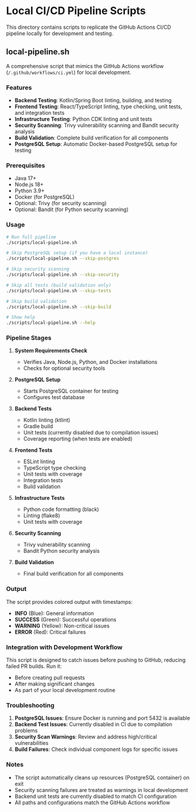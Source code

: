 # Local CI/CD Pipeline Scripts

This directory contains scripts to replicate the GitHub Actions CI/CD pipeline locally for development and testing.

## local-pipeline.sh

A comprehensive script that mimics the GitHub Actions workflow (`/.github/workflows/ci.yml`) for local development.

### Features

- **Backend Testing**: Kotlin/Spring Boot linting, building, and testing
- **Frontend Testing**: React/TypeScript linting, type checking, unit tests, and integration tests
- **Infrastructure Testing**: Python CDK linting and unit tests
- **Security Scanning**: Trivy vulnerability scanning and Bandit security analysis
- **Build Validation**: Complete build verification for all components
- **PostgreSQL Setup**: Automatic Docker-based PostgreSQL setup for testing

### Prerequisites

- Java 17+
- Node.js 18+
- Python 3.9+
- Docker (for PostgreSQL)
- Optional: Trivy (for security scanning)
- Optional: Bandit (for Python security scanning)

### Usage

```bash
# Run full pipeline
./scripts/local-pipeline.sh

# Skip PostgreSQL setup (if you have a local instance)
./scripts/local-pipeline.sh --skip-postgres

# Skip security scanning
./scripts/local-pipeline.sh --skip-security

# Skip all tests (build validation only)
./scripts/local-pipeline.sh --skip-tests

# Skip build validation
./scripts/local-pipeline.sh --skip-build

# Show help
./scripts/local-pipeline.sh --help
```

### Pipeline Stages

1. **System Requirements Check**
   - Verifies Java, Node.js, Python, and Docker installations
   - Checks for optional security tools

2. **PostgreSQL Setup**
   - Starts PostgreSQL container for testing
   - Configures test database

3. **Backend Tests**
   - Kotlin linting (ktlint)
   - Gradle build
   - Unit tests (currently disabled due to compilation issues)
   - Coverage reporting (when tests are enabled)

4. **Frontend Tests**
   - ESLint linting
   - TypeScript type checking
   - Unit tests with coverage
   - Integration tests
   - Build validation

5. **Infrastructure Tests**
   - Python code formatting (black)
   - Linting (flake8)
   - Unit tests with coverage

6. **Security Scanning**
   - Trivy vulnerability scanning
   - Bandit Python security analysis

7. **Build Validation**
   - Final build verification for all components

### Output

The script provides colored output with timestamps:
- **INFO** (Blue): General information
- **SUCCESS** (Green): Successful operations
- **WARNING** (Yellow): Non-critical issues
- **ERROR** (Red): Critical failures

### Integration with Development Workflow

This script is designed to catch issues before pushing to GitHub, reducing failed PR builds. Run it:

- Before creating pull requests
- After making significant changes
- As part of your local development routine

### Troubleshooting

1. **PostgreSQL Issues**: Ensure Docker is running and port 5432 is available
2. **Backend Test Issues**: Currently disabled in CI due to compilation problems
3. **Security Scan Warnings**: Review and address high/critical vulnerabilities
4. **Build Failures**: Check individual component logs for specific issues

### Notes

- The script automatically cleans up resources (PostgreSQL container) on exit
- Security scanning failures are treated as warnings in local development
- Backend unit tests are currently disabled to match CI configuration
- All paths and configurations match the GitHub Actions workflow